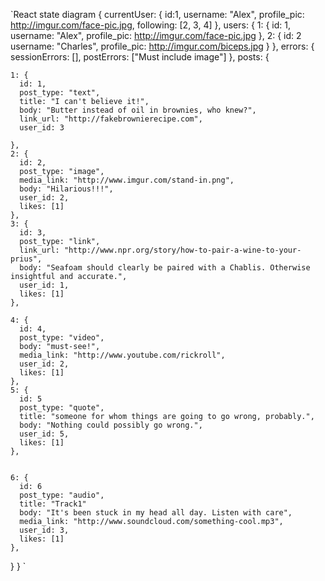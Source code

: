 `React state diagram
{
  currentUser: {
    id:1,
    username: "Alex",
    profile_pic: http://imgur.com/face-pic.jpg,
    following: [2, 3, 4]
  },
  users: {
    1: {
      id: 1,
      username: "Alex",
      profile_pic: http://imgur.com/face-pic.jpg
    },
    2: {
      id: 2
      username: "Charles",
      profile_pic: http://imgur.com/biceps.jpg
    }
  },
  errors: {
    sessionErrors: [],
    postErrors: ["Must include image"]
  },
  posts: {

    1: {
      id: 1,
      post_type: "text",
      title: "I can't believe it!",
      body: "Butter instead of oil in brownies, who knew?",
      link_url: "http://fakebrownierecipe.com",
      user_id: 3

    },
    2: {
      id: 2,
      post_type: "image",
      media_link: "http://www.imgur.com/stand-in.png",
      body: "Hilarious!!!",
      user_id: 2,
      likes: [1]
    },
    3: {
      id: 3,
      post_type: "link",
      link_url: "http://www.npr.org/story/how-to-pair-a-wine-to-your-prius",
      body: "Seafoam should clearly be paired with a Chablis. Otherwise insightful and accurate.",
      user_id: 1,
      likes: [1]
    },

    4: {
      id: 4,
      post_type: "video",
      body: "must-see!",
      media_link: "http://www.youtube.com/rickroll",
      user_id: 2,
      likes: [1]
    },
    5: {
      id: 5
      post_type: "quote",
      title: "someone for whom things are going to go wrong, probably.",
      body: "Nothing could possibly go wrong.",
      user_id: 5,
      likes: [1]
    },


    6: {
      id: 6
      post_type: "audio",
      title: "Track1"
      body: "It's been stuck in my head all day. Listen with care",
      media_link: "http://www.soundcloud.com/something-cool.mp3",
      user_id: 3,
      likes: [1]
    },
  }
}
`
